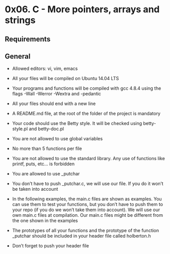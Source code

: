 # **0x06. C - More pointers, arrays and strings**



## Requirements



## General



*    Allowed editors: vi, vim, emacs

*    All your files will be compiled on Ubuntu 14.04 LTS

*    Your programs and functions will be compiled with gcc 4.8.4 using the flags -Wall -Werror -Wextra and -pedantic

*    All your files should end with a new line

*    A README.md file, at the root of the folder of the project is mandatory

*    Your code should use the Betty style. It will be checked using betty-style.pl and betty-doc.pl

*    You are not allowed to use global variables

*    No more than 5 functions per file

*    You are not allowed to use the standard library. Any use of functions like printf, puts, etc… is forbidden

*    You are allowed to use _putchar

*    You don’t have to push _putchar.c, we will use our file. If you do it won’t be taken into account

*    In the following examples, the main.c files are shown as examples. You can use them to test your functions, but you don’t have to push them to your repo (if you do we won’t take them into account). We will use our own main.c files at compilation. Our main.c files might be different from the one shown in the examples

*    The prototypes of all your functions and the prototype of the function _putchar should be included in your header file called holberton.h

*    Don’t forget to push your header file
